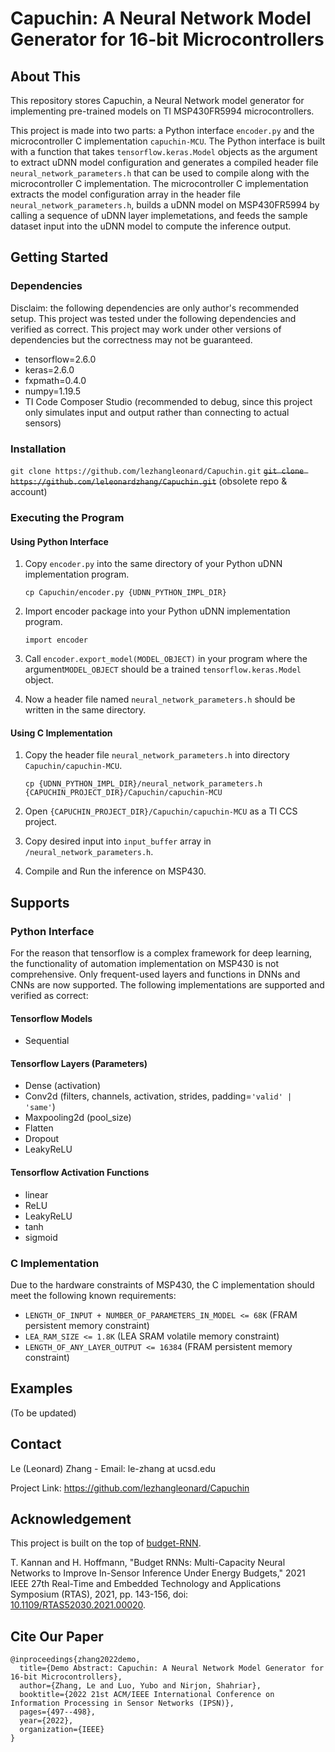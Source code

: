 # Capuchin: A Neural Network Model Generator for 16-bit Microcontrollers
## About This
This repository stores Capuchin, a Neural Network model generator for implementing pre-trained models on TI MSP430FR5994 microcontrollers.

This project is made into two parts: a Python interface `encoder.py` and the microcontroller C implementation `capuchin-MCU`. The Python interface is built with a function that takes `tensorflow.keras.Model` objects as the argument to extract uDNN model configuration and generates a compiled header file `neural_network_parameters.h` that can be used to compile along with the microcontroller C implementation. The microcontroller C implementation extracts the model configuration array in the header file `neural_network_parameters.h`, builds a uDNN model on MSP430FR5994 by calling a sequence of uDNN layer implemetations, and feeds the sample dataset input into the uDNN model to compute the inference output.

## Getting Started
### Dependencies
Disclaim: the following dependencies are only author's recommended setup. This project was tested under the following dependencies and verified as correct. This project may work under other versions of dependencies but the correctness may not be guaranteed.

+ tensorflow=2.6.0
+ keras=2.6.0
+ fxpmath=0.4.0
+ numpy=1.19.5
+ TI Code Composer Studio (recommended to debug, since this project only simulates input and output rather than connecting to actual sensors)
### Installation
`git clone https://github.com/lezhangleonard/Capuchin.git`
<del>`git clone https://github.com/leleonardzhang/Capuchin.git`</del> (obsolete repo & account)
### Executing the Program
#### Using Python Interface
1. Copy `encoder.py` into the same directory of your Python uDNN implementation program.

    `cp Capuchin/encoder.py {UDNN_PYTHON_IMPL_DIR}`
2. Import encoder package into your Python uDNN implementation program.

    `import encoder`
3. Call `encoder.export_model(MODEL_OBJECT)` in your program where the argument`MODEL_OBJECT` should be a trained `tensorflow.keras.Model` object.
4. Now a header file named `neural_network_parameters.h` should be written in the same directory.
#### Using C Implementation
1. Copy the header file `neural_network_parameters.h` into directory `Capuchin/capuchin-MCU`.

    `cp {UDNN_PYTHON_IMPL_DIR}/neural_network_parameters.h {CAPUCHIN_PROJECT_DIR}/Capuchin/capuchin-MCU`
2. Open `{CAPUCHIN_PROJECT_DIR}/Capuchin/capuchin-MCU` as a TI CCS project.
3. Copy desired input into `input_buffer` array in `/neural_network_parameters.h`.
4. Compile and Run the inference on MSP430.

## Supports
### Python Interface
For the reason that tensorflow is a complex framework for deep learning, the functionality of automation implementation on MSP430 is not comprehensive. Only frequent-used layers and functions in DNNs and CNNs are now supported. The following implementations are supported and verified as correct:
#### Tensorflow Models
+ Sequential
#### Tensorflow Layers (Parameters)
+ Dense (activation)
+ Conv2d (filters, channels, activation, strides, padding=`'valid' | 'same'`)
+ Maxpooling2d (pool_size)
+ Flatten
+ Dropout
+ LeakyReLU
#### Tensorflow Activation Functions
+ linear
+ ReLU
+ LeakyReLU
+ tanh
+ sigmoid
### C Implementation
Due to the hardware constraints of MSP430, the C implementation should meet the following known requirements:
+ `LENGTH_OF_INPUT + NUMBER_OF_PARAMETERS_IN_MODEL <= 68K` (FRAM persistent memory constraint)
+ `LEA_RAM_SIZE <= 1.8K` (LEA SRAM volatile memory constraint)
+ `LENGTH_OF_ANY_LAYER_OUTPUT <= 16384` (FRAM persistent memory constraint)
## Examples
(To be updated)
## Contact
Le (Leonard) Zhang - Email: le-zhang at ucsd.edu

Project Link: https://github.com/lezhangleonard/Capuchin

## Acknowledgement
This project is built on the top of <a href="https://github.com/tejaskannan/budget-rnn">budget-RNN</a>.

T. Kannan and H. Hoffmann, "Budget RNNs: Multi-Capacity Neural Networks to Improve In-Sensor Inference Under Energy Budgets," 2021 IEEE 27th Real-Time and Embedded Technology and Applications Symposium (RTAS), 2021, pp. 143-156, doi: <a href="https://doi.org/10.1109/RTAS52030.2021.00020">10.1109/RTAS52030.2021.00020</a>.

## Cite Our Paper

```
@inproceedings{zhang2022demo,
  title={Demo Abstract: Capuchin: A Neural Network Model Generator for 16-bit Microcontrollers},
  author={Zhang, Le and Luo, Yubo and Nirjon, Shahriar},
  booktitle={2022 21st ACM/IEEE International Conference on Information Processing in Sensor Networks (IPSN)},
  pages={497--498},
  year={2022},
  organization={IEEE}
}
```
